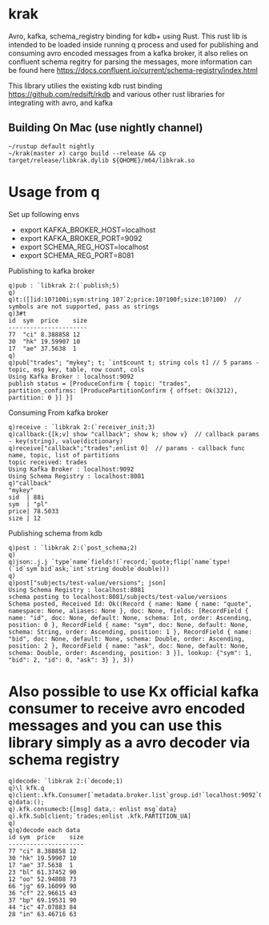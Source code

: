 # krak

Avro, kafka, schema_registry binding for kdb+ using Rust.
This rust lib is intended to be loaded inside running q process and used for publishing and consuming avro encoded messages from a kafka broker, it also relies on confluent schema regitry for parsing the messages, more information can be found here https://docs.confluent.io/current/schema-registry/index.html

This library utilies the existing kdb rust binding https://github.com/redsift/rkdb and various other rust libraries for integrating with avro, and kafka

## Building On Mac (use nightly channel)

```
~/rustup default nightly
~/krak(master ✗) cargo build --release && cp target/release/libkrak.dylib ${QHOME}/m64/libkrak.so
```

# Usage from q
Set up following envs

* export KAFKA_BROKER_HOST=localhost
* export KAFKA_BROKER_PORT=9092
* export SCHEMA_REG_HOST=localhost
* export SCHEMA_REG_PORT=8081


Publishing to kafka broker

```
q)pub : `libkrak 2:(`publish;5)
q)
q)t:([]id:10?100i;sym:string 10?`2;price:10?100f;size:10?100)  // symbols are not supported, pass as strings
q)3#t
id  sym  price    size
----------------------
77  "ci" 8.388858 12
30  "hk" 19.59907 10
17  "ae" 37.5638  1
q)
q)pub["trades"; "mykey"; t; `int$count t; string cols t] // 5 params - topic, msg key, table, row count, cols
Using Kafka Broker : localhost:9092
publish status = [ProduceConfirm { topic: "trades", partition_confirms: [ProducePartitionConfirm { offset: Ok(3212), partition: 0 }] }]
```

Consuming From kafka broker
```
q)receive : `libkrak 2:(`receiver_init;3)
q)callback:{[k;v] show "callback"; show k; show v}  // callback params - key(string), value(dictionary)
q)receive["callback";"trades";enlist 0]  // params - callback func name, topic, list of partitions
topic received: trades
Using Kafka Broker : localhost:9092
Using Schema Registry : localhost:8081
q)"callback"
"mykey"
sid  | 88i
sym  | "pl"
price| 78.5033
size | 12
```

Publishing schema from kdb
```
q)post : `libkrak 2:(`post_schema;2)
q)
q)json:.j.j `type`name`fields!(`record;`quote;flip(`name`type!(`id`sym`bid`ask;`int`string`double`double)))
q)
q)post["subjects/test-value/versions"; json]
Using Schema Registry : localhost:8081
schema posting to localhost:8081/subjects/test-value/versions
Schema posted, Received Id: Ok((Record { name: Name { name: "quote", namespace: None, aliases: None }, doc: None, fields: [RecordField { name: "id", doc: None, default: None, schema: Int, order: Ascending, position: 0 }, RecordField { name: "sym", doc: None, default: None, schema: String, order: Ascending, position: 1 }, RecordField { name: "bid", doc: None, default: None, schema: Double, order: Ascending, position: 2 }, RecordField { name: "ask", doc: None, default: None, schema: Double, order: Ascending, position: 3 }], lookup: {"sym": 1, "bid": 2, "id": 0, "ask": 3} }, 3))
```

# Also possible to use Kx official kafka consumer to receive avro encoded messages and you can use this library simply as a avro decoder via schema registry

```
q)decode: `libkrak 2:(`decode;1)
q)\l kfk.q
q)client:.kfk.Consumer[`metadata.broker.list`group.id!`localhost:9092`0]
q)data:();
q).kfk.consumecb:{[msg] data,: enlist msg`data}
q).kfk.Sub[client;`trades;enlist .kfk.PARTITION_UA]
q)
q)q)decode each data
id sym  price    size
---------------------
77 "ci" 8.388858 12
30 "hk" 19.59907 10
17 "ae" 37.5638  1
23 "bl" 61.37452 90
12 "oo" 52.94808 73
66 "jg" 69.16099 90
36 "cf" 22.96615 43
37 "bp" 69.19531 90
44 "ic" 47.07883 84
28 "in" 63.46716 63
```
